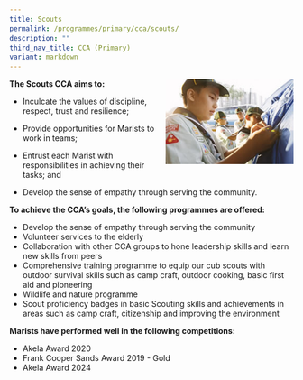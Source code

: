 ```yaml
---
title: Scouts
permalink: /programmes/primary/cca/scouts/
description: ""
third_nav_title: CCA (Primary)
variant: markdown
---
```

<img align="right" src="/images/CCA/Primary/Cub%20Scout.jpg" style="width:45%">


**The Scouts CCA aims to:**&nbsp;

*   Inculcate the values of discipline, respect, trust and resilience;
*   Provide opportunities for Marists to work in teams;  
    
*   Entrust each Marist with responsibilities in achieving their tasks; and  
    
*   Develop the sense of empathy through serving the community.  
    

**To achieve the CCA’s goals, the following programmes are offered:**&nbsp;

*   Develop the sense of empathy through serving the community
*   Volunteer services to the elderly
*   Collaboration with other CCA groups to hone leadership skills and learn new skills from peers
*   Comprehensive training programme to equip our cub scouts with outdoor survival skills such as camp craft, outdoor cooking, basic first aid and pioneering
*   Wildlife and nature programme
*   Scout proficiency badges in basic Scouting skills and achievements in areas such as camp craft, citizenship and improving the environment  
      
    

**Marists have performed well in the following competitions:**&nbsp;

*   Akela Award 2020
*   Frank Cooper Sands Award 2019 - Gold
*   Akela Award 2024
